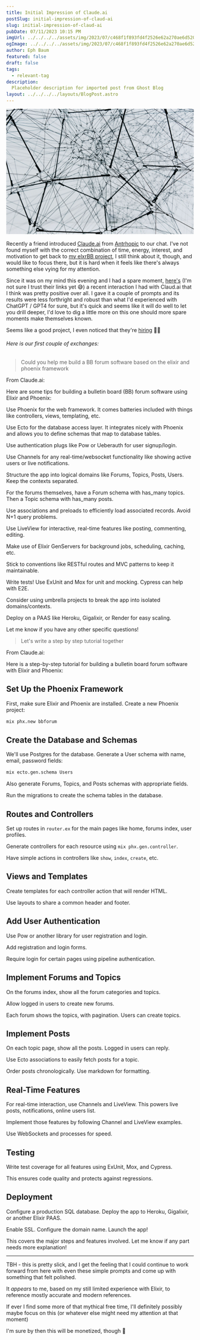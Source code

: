 ```yaml
---
title: Initial Impression of Claude.ai
postSlug: initial-impression-of-claud-ai
slug: initial-impression-of-claud-ai
pubDate: 07/11/2023 10:15 PM
imgUrl: ../../../../assets/img/2023/07/c468f1f893fd4f2526e62a270ae6d520f0745297.jpeg
ogImage: ../../../../assets/img/2023/07/c468f1f893fd4f2526e62a270ae6d520f0745297.jpeg
author: Eph Baum
featured: false
draft: false
tags:
  - relevant-tag
description:
  Placeholder description for imported post from Ghost Blog
layout: ../../../../layouts/BlogPost.astro
---
```


![Featured Image](../../../../assets/img/2023/07/c468f1f893fd4f2526e62a270ae6d520f0745297.jpeg)

Recently a friend introduced [Claude.ai](https://claude.ai/) from [Antrhopic](https://www.anthropic.com/) to our chat. I've not found myself with the correct combination of time, energy, interest, and motivation to get back to [my elxrBB project](https://github.com/ephbaum/elxrBB-tutorial), I still think about it, though, and would like to focus there, but it is hard when it feels like there's always something else vying for my attention.

Since it was on my mind this evening and I had a spare moment, [here's](#) (I'm not sure I trust their links yet 😅) a recent interaction I had with Claud.ai that I think was pretty positive over all. I gave it a couple of prompts and its results were less forthright and robust than what I'd experienced with ChatGPT / GPT4 for sure, but it's quick and seems like it will do well to let you drill deeper, I'd love to dig a little more on this one should more spare moments make themselves known.

Seems like a good project, I even noticed that they're [hiring](https://www.anthropic.com/careers) 🤔😅

###### Here is our first couple of exchanges:

> Could you help me build a BB forum software based on the elixir and phoenix framework

From Claude.ai:

Here are some tips for building a bulletin board (BB) forum software using Elixir and Phoenix:

Use Phoenix for the web framework. It comes batteries included with things like controllers, views, templating, etc.

Use Ecto for the database access layer. It integrates nicely with Phoenix and allows you to define schemas that map to database tables.

Use authentication plugs like Pow or Ueberauth for user signup/login.

Use Channels for any real-time/websocket functionality like showing active users or live notifications.

Structure the app into logical domains like Forums, Topics, Posts, Users. Keep the contexts separated.

For the forums themselves, have a Forum schema with has\_many topics. Then a Topic schema with has\_many posts.

Use associations and preloads to efficiently load associated records. Avoid N+1 query problems.

Use LiveView for interactive, real-time features like posting, commenting, editing.

Make use of Elixir GenServers for background jobs, scheduling, caching, etc.

Stick to conventions like RESTful routes and MVC patterns to keep it maintainable.

Write tests! Use ExUnit and Mox for unit and mocking. Cypress can help with E2E.

Consider using umbrella projects to break the app into isolated domains/contexts.

Deploy on a PAAS like Heroku, Gigalixir, or Render for easy scaling.

Let me know if you have any other specific questions!

> Let's write a step by step tutorial together

From Claude.ai:

Here is a step-by-step tutorial for building a bulletin board forum software with Elixir and Phoenix:

Set Up the Phoenix Framework
----------------------------

First, make sure Elixir and Phoenix are installed. Create a new Phoenix project:

```sh
mix phx.new bbforum
```

Create the Database and Schemas
-------------------------------

We'll use Postgres for the database. Generate a User schema with name, email, password fields:

```sh
mix ecto.gen.schema Users
```

Also generate Forums, Topics, and Posts schemas with appropriate fields.

Run the migrations to create the schema tables in the database.

Routes and Controllers
----------------------

Set up routes in `router.ex` for the main pages like home, forums index, user profiles.

Generate controllers for each resource using `mix phx.gen.controller`.

Have simple actions in controllers like `show`, `index`, `create`, etc.

Views and Templates
-------------------

Create templates for each controller action that will render HTML.

Use layouts to share a common header and footer.

Add User Authentication
-----------------------

Use Pow or another library for user registration and login.

Add registration and login forms.

Require login for certain pages using pipeline authentication.

Implement Forums and Topics
---------------------------

On the forums index, show all the forum categories and topics.

Allow logged in users to create new forums.

Each forum shows the topics, with pagination. Users can create topics.

Implement Posts
---------------

On each topic page, show all the posts. Logged in users can reply.

Use Ecto associations to easily fetch posts for a topic.

Order posts chronologically. Use markdown for formatting.

Real-Time Features
------------------

For real-time interaction, use Channels and LiveView. This powers live posts, notifications, online users list.

Implement those features by following Channel and LiveView examples.

Use WebSockets and processes for speed.

Testing
-------

Write test coverage for all features using ExUnit, Mox, and Cypress.

This ensures code quality and protects against regressions.

Deployment
----------

Configure a production SQL database. Deploy the app to Heroku, Gigalixir, or another Elixir PAAS.

Enable SSL. Configure the domain name. Launch the app!

This covers the major steps and features involved. Let me know if any part needs more explanation!

* * *

TBH - this is pretty slick, and I get the feeling that I could continue to work forward from here with even these simple prompts and come up with something that felt polished.

It _appears_ to me, based on my still limited experience with Elixir, to reference mostly accurate and modern references.

If ever I find some more of that mythical free time, I'll definitely possibly maybe focus on this (or whatever else might need my attention at that moment)

I'm sure by then this will be monetized, though 🤷
